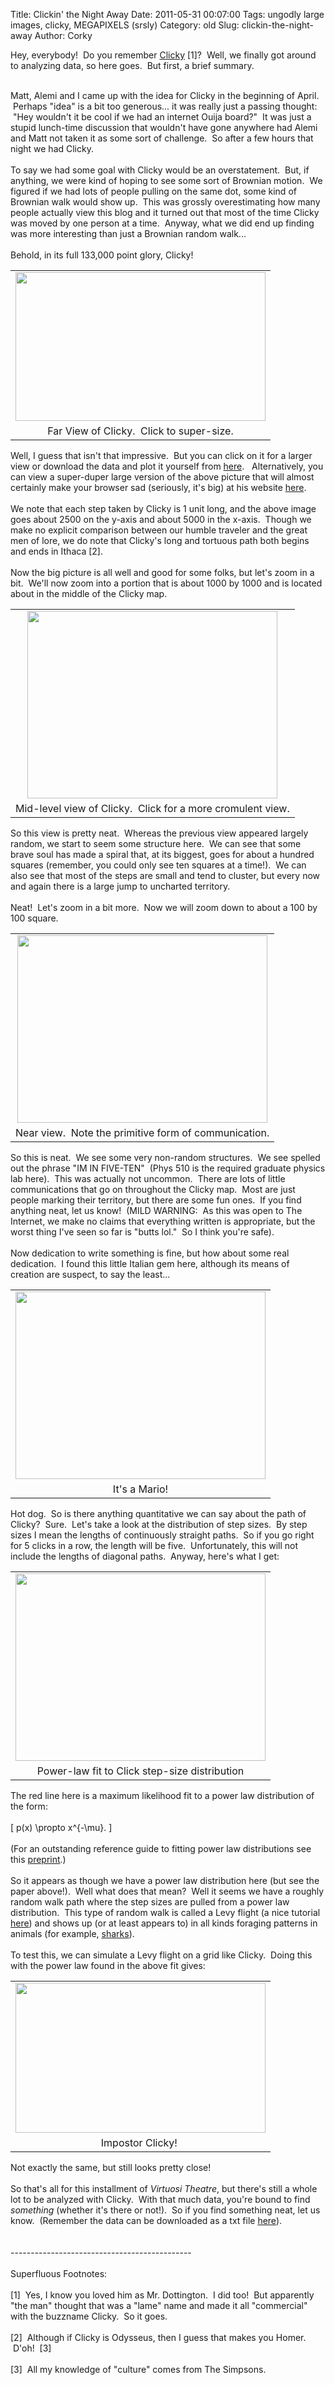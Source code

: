 Title: Clickin' the Night Away
Date: 2011-05-31 00:07:00
Tags: ungodly large images, clicky, MEGAPIXELS (srsly)
Category: old
Slug: clickin-the-night-away
Author: Corky

Hey, everybody! &nbsp;Do you remember <a href="http://thevirtuosi.blogspot.com/2011/04/collective-wanderings.html">Clicky</a> [1]? &nbsp;Well, we finally got around to analyzing data, so here goes. &nbsp;But first, a brief summary.<br /><div><br /></div><div>Matt, Alemi and I came up with the idea for Clicky in the beginning of April. &nbsp;Perhaps "idea" is a bit too generous... it was really just a passing thought: &nbsp;"Hey wouldn't it be cool if we had an internet Ouija board?" &nbsp;It was just a stupid lunch-time discussion that wouldn't have gone anywhere had Alemi and Matt not taken it as some sort of challenge. &nbsp;So after a few hours that night we had Clicky.</div><div><br /></div><div>To say we had some goal with Clicky would be an overstatement. &nbsp;But, if anything, we were kind of hoping to see some sort of Brownian motion. &nbsp;We figured if we had lots of people pulling on the same dot, some kind of Brownian walk would show up. &nbsp;This was grossly overestimating how many people actually view this blog and it turned out that most of the time Clicky was moved by one person at a time. &nbsp;Anyway, what we did end up finding was more interesting than just a Brownian random walk...</div><div><a name='more'></a><div><br /></div><div>Behold, in its full 133,000 point glory, Clicky!</div><table align="center" cellpadding="0" cellspacing="0" class="tr-caption-container" style="margin-left: auto; margin-right: auto; text-align: center;"><tbody><tr><td style="text-align: center;"><a href="http://1.bp.blogspot.com/-Ugbn0uGZnOU/TeRUMSPqMLI/AAAAAAAAAMk/KTgArv-WShU/s1600/clicky_far_eq.png" imageanchor="1" style="margin-left: auto; margin-right: auto;"><img border="0" height="238" src="http://1.bp.blogspot.com/-Ugbn0uGZnOU/TeRUMSPqMLI/AAAAAAAAAMk/KTgArv-WShU/s400/clicky_far_eq.png" width="400" /></a></td></tr><tr><td class="tr-caption" style="text-align: center;">Far View of Clicky. &nbsp;Click to super-size.</td></tr></tbody></table><div class="separator" style="clear: both; text-align: left;">Well, I guess that isn't that impressive. &nbsp;But you can click on it for a larger view or download the data and plot it yourself from <a href="http://www.mattbierbaum.com/clicky/clickydat.tar.bz2">here</a>. &nbsp; Alternatively, you can view a super-duper large version of the above picture that will almost certainly make your browser sad (seriously, it's big) at his website <a href="http://www.mattbierbaum.com/clicky/clickyfull.png">here</a>. &nbsp;</div><div class="separator" style="clear: both; text-align: left;"><br /></div><div class="separator" style="clear: both; text-align: left;">We note that each step taken by Clicky is 1 unit long, and the above image goes about 2500 on the y-axis and about 5000 in the x-axis. &nbsp;Though we make no explicit comparison between our humble traveler and the great men of lore, we do note that Clicky's long and tortuous path both begins and ends in Ithaca [2]. &nbsp;</div><div class="separator" style="clear: both; text-align: left;"><br /></div><div class="separator" style="clear: both; text-align: left;">Now the big picture is all well and good for some folks, but let's zoom in a bit. &nbsp;We'll now zoom into a portion that is about 1000 by 1000 and is located about in the middle of the Clicky map.</div><table align="center" cellpadding="0" cellspacing="0" class="tr-caption-container" style="margin-left: auto; margin-right: auto; text-align: center;"><tbody><tr><td style="text-align: center;"><a href="http://2.bp.blogspot.com/-xGLDJGxVTDo/TeRYoMvFAiI/AAAAAAAAAMo/ejKB6Xd3D-I/s1600/clicky_mid.png" imageanchor="1" style="margin-left: auto; margin-right: auto;"><img border="0" height="300" src="http://2.bp.blogspot.com/-xGLDJGxVTDo/TeRYoMvFAiI/AAAAAAAAAMo/ejKB6Xd3D-I/s400/clicky_mid.png" width="400" /></a></td></tr><tr><td class="tr-caption" style="text-align: center;">Mid-level view of Clicky. &nbsp;Click for a more cromulent view.</td></tr></tbody></table><div class="separator" style="clear: both; text-align: left;">So this view is pretty neat. &nbsp;Whereas the previous view appeared largely random, we start to seem some structure here. &nbsp;We can see that some brave soul has made a spiral that, at its biggest, goes for about a hundred squares (remember, you could only see ten squares at a time!). &nbsp;We can also see that most of the steps are small and tend to cluster, but every now and again there is a large jump to uncharted territory. &nbsp;</div><div class="separator" style="clear: both; text-align: left;"><br /></div><div class="separator" style="clear: both; text-align: left;">Neat! &nbsp;Let's zoom in a bit more. &nbsp;Now we will zoom down to about a 100 by 100 square. &nbsp; &nbsp;</div><table align="center" cellpadding="0" cellspacing="0" class="tr-caption-container" style="margin-left: auto; margin-right: auto; text-align: center;"><tbody><tr><td style="text-align: center;"><a href="http://1.bp.blogspot.com/-2nvaMlGiAM4/TeRaNsOYlpI/AAAAAAAAAMs/PMHfhKDroF4/s1600/clicky_near.png" imageanchor="1" style="margin-left: auto; margin-right: auto;"><img border="0" height="300" src="http://1.bp.blogspot.com/-2nvaMlGiAM4/TeRaNsOYlpI/AAAAAAAAAMs/PMHfhKDroF4/s400/clicky_near.png" width="400" /></a></td></tr><tr><td class="tr-caption" style="text-align: center;">Near view. &nbsp;Note the primitive form of communication.</td></tr></tbody></table><div class="separator" style="clear: both; text-align: left;">So this is neat. &nbsp;We see some very non-random structures. &nbsp;We see spelled out the phrase "IM IN FIVE-TEN" &nbsp;(Phys 510 is the required graduate physics lab here). &nbsp;This was actually not uncommon. &nbsp;There are lots of little communications that go on throughout the Clicky map. &nbsp;Most are just people marking their territory, but there are some fun ones. &nbsp;If you find anything neat, let us know! &nbsp;(MILD WARNING: &nbsp;As this was open to The Internet, we make no claims that everything written is appropriate, but the worst thing I've seen so far is "butts lol." &nbsp;So I think you're safe). &nbsp;</div><div class="separator" style="clear: both; text-align: left;"><br /></div><div class="separator" style="clear: both; text-align: left;">Now dedication to write something is fine, but how about some real dedication. &nbsp;I found this little Italian gem here, although its means of creation are suspect, to say the least...</div><table align="center" cellpadding="0" cellspacing="0" class="tr-caption-container" style="margin-left: auto; margin-right: auto; text-align: center;"><tbody><tr><td style="text-align: center;"><a href="http://3.bp.blogspot.com/-R6-E1Gf25S4/TeRdkV2Cu8I/AAAAAAAAAMw/rYY3YpIaYgc/s1600/clicky_nonrandom.png" imageanchor="1" style="margin-left: auto; margin-right: auto;"><img border="0" height="300" src="http://3.bp.blogspot.com/-R6-E1Gf25S4/TeRdkV2Cu8I/AAAAAAAAAMw/rYY3YpIaYgc/s400/clicky_nonrandom.png" width="400" /></a></td></tr><tr><td class="tr-caption" style="text-align: center;">It's a Mario!</td></tr></tbody></table>Hot dog. &nbsp;So is there anything quantitative we can say about the path of Clicky? &nbsp;Sure. &nbsp;Let's take a look at the distribution of step sizes. &nbsp;By step sizes I mean the lengths of continuously straight paths. &nbsp;So if you go right for 5 clicks in a row, the length will be five. &nbsp;Unfortunately, this will not include the lengths of diagonal paths. &nbsp;Anyway, here's what I get:</div><table align="center" cellpadding="0" cellspacing="0" class="tr-caption-container" style="margin-left: auto; margin-right: auto; text-align: center;"><tbody><tr><td style="text-align: center;"><a href="http://3.bp.blogspot.com/-fLEC65jbG3I/TeRfaN41EKI/AAAAAAAAAM0/KeHoRtCGtyc/s1600/MLE_FIT.png" imageanchor="1" style="margin-left: auto; margin-right: auto;"><img border="0" height="300" src="http://3.bp.blogspot.com/-fLEC65jbG3I/TeRfaN41EKI/AAAAAAAAAM0/KeHoRtCGtyc/s400/MLE_FIT.png" width="400" /></a></td></tr><tr><td class="tr-caption" style="text-align: center;">Power-law fit to Click step-size distribution</td></tr></tbody></table><div class="separator" style="clear: both; text-align: left;">The red line here is a maximum likelihood fit to a power law distribution of the form:</div><div class="separator" style="clear: both; text-align: left;"><br /></div><div class="separator" style="clear: both; text-align: left;">\[ p(x) \propto x^{-\mu}. \]</div><div class="separator" style="clear: both; text-align: left;"><br /></div><div class="separator" style="clear: both; text-align: left;">(For an outstanding reference guide to fitting power law distributions see this <a href="http://arxiv.org/pdf/0706.1062v2">preprint</a>.)</div><div class="separator" style="clear: both; text-align: left;"><br /></div><div class="separator" style="clear: both; text-align: left;">So it appears as though we have a power law distribution here (but see the paper above!). &nbsp;Well what does that mean? &nbsp;Well it seems we have a roughly random walk path where the step sizes are pulled from a power law distribution. &nbsp;This type of random walk is called a Levy flight (a nice tutorial <a href="http://classes.yale.edu/fractals/randfrac/Levy/Levy.html">here</a>) and shows up (or at least appears to) in all kinds foraging patterns in animals (for example, <a href="http://physicsworld.com/cws/article/news/42899">sharks</a>).</div><div class="separator" style="clear: both; text-align: left;"><br /></div><div class="separator" style="clear: both; text-align: left;">To test this, we can simulate a Levy flight on a grid like Clicky. &nbsp;Doing this with the power law found in the above fit gives:</div><table align="center" cellpadding="0" cellspacing="0" class="tr-caption-container" style="margin-left: auto; margin-right: auto; text-align: center;"><tbody><tr><td style="text-align: center;"><a href="http://4.bp.blogspot.com/-e3vHjTxPqs0/TeRirLWJd8I/AAAAAAAAAM4/HZe7gFheYwI/s1600/fake_clicky.png" imageanchor="1" style="margin-left: auto; margin-right: auto;"><img border="0" height="240" src="http://4.bp.blogspot.com/-e3vHjTxPqs0/TeRirLWJd8I/AAAAAAAAAM4/HZe7gFheYwI/s400/fake_clicky.png" width="400" /></a></td></tr><tr><td class="tr-caption" style="text-align: center;">Impostor Clicky!&nbsp;</td></tr></tbody></table><div class="separator" style="clear: both; text-align: left;">Not exactly the same, but still looks pretty close!</div><div class="separator" style="clear: both; text-align: left;"><br /></div><div class="separator" style="clear: both; text-align: left;">So that's all for this installment of <i>Virtuosi Theatre</i>, but there's still a whole lot to be analyzed with Clicky. &nbsp;With that much data, you're bound to find <i>something</i>&nbsp;(whether it's there or not!). &nbsp;So if you find something neat, let us know. &nbsp;(Remember the data can be downloaded as a txt file <a href="http://www.mattbierbaum.com/clicky/clickydat.tar.bz2">here</a>).&nbsp;&nbsp;</div><div class="separator" style="clear: both; text-align: left;"><br /></div><div class="separator" style="clear: both; text-align: left;"><br /></div><div class="separator" style="clear: both; text-align: left;">---------------------------------------------</div><div class="separator" style="clear: both; text-align: left;"><br /></div>Superfluous Footnotes:<br /><div class="separator" style="clear: both; text-align: left;"><br /></div><div><div><div><div><div><div>[1] &nbsp;Yes, I know you loved him as Mr. Dottington. &nbsp;I did too! &nbsp;But apparently "the man" thought that was a "lame" name and made it all "commercial" with the buzzname Clicky. &nbsp;So it goes.</div><div><br /></div><div>[2] &nbsp;Although if Clicky is Odysseus, then I guess that makes you Homer. &nbsp;D'oh! &nbsp;[3]</div></div></div></div></div></div><div><br /></div><div>[3] &nbsp;All my knowledge of "culture" comes from The Simpsons.</div>
